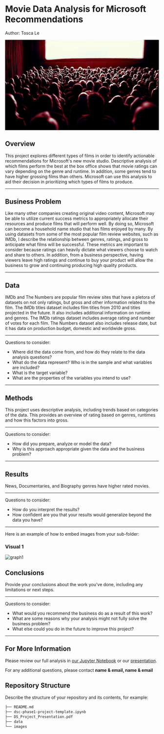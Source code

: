 # Movie Data Analysis for Microsoft Recommendations
Author: Tosca Le

![movie theater](./images/movieTheater.png)


## Overview

This project explores different types of films in order to identify actionable recommendations for Microsoft's new movie studio. Descriptive analysis of which films perform the best at the box office shows that movie ratings can vary depending on the genre and runtime. In addition, some genres tend to have higher grossing films than others. Microsoft can use this analysis to aid their decision in prioritizing which types of films to produce.
***

## Business Problem

Like many other companies creating original video content, Microsoft may be able to utilize current success metrics to appropriately allocate their resources and produce films that will perform well. By doing so, Microsoft can become a household name studio that has films enjoyed by many. By using datasets from some of the most popular film review websites, such as IMDb, I describe the relationship between genres, ratings, and gross to anticipate what films will be successful. These metrics are important to consider because ratings can heavily dictate what viewers choose to watch and share to others. In addition, from a business perspective, having viewers leave high ratings and continue to buy your product will allow the business to grow and continuing producing high quality products.
***

## Data

IMDb and The Numbers are popular film review sites that have a pletora of datasets on not only ratings, but gross and other information related to the film. The IMDb titles dataset includes film titles from 2010 and titles projected in the future. It also includes additional information on runtime and genres. The IMDb ratings dataset includes average rating and number of votes for each film. The Numbers dataset also includes release date, but it has data on production budget, domestic and worldwide gross.

***
Questions to consider:
* Where did the data come from, and how do they relate to the data analysis questions?
* What do the data represent? Who is in the sample and what variables are included?
* What is the target variable?
* What are the properties of the variables you intend to use?
***

## Methods

This project uses descriptive analysis, including trends based on categories of the data. This provides an overview of rating based on genres, runtimes and how this factors into gross.

***
Questions to consider:
* How did you prepare, analyze or model the data?
* Why is this approach appropriate given the data and the business problem?
***

## Results

News, Documentaries, and Biography genres have higher rated movies.


***
Questions to consider:
* How do you interpret the results?
* How confident are you that your results would generalize beyond the data you have?
***

Here is an example of how to embed images from your sub-folder:

### Visual 1
![graph1](./images/viz1.png)

## Conclusions

Provide your conclusions about the work you've done, including any limitations or next steps.

***
Questions to consider:
* What would you recommend the business do as a result of this work?
* What are some reasons why your analysis might not fully solve the business problem?
* What else could you do in the future to improve this project?
***

## For More Information

Please review our full analysis in [our Jupyter Notebook](./dsc-phase1-project-template.ipynb) or our [presentation](./DS_Project_Presentation.pdf).

For any additional questions, please contact **name & email, name & email**

## Repository Structure

Describe the structure of your repository and its contents, for example:

```
├── README.md                           
├── dsc-phase1-project-template.ipynb   
├── DS_Project_Presentation.pdf         
├── data                                
└── images                              
```
